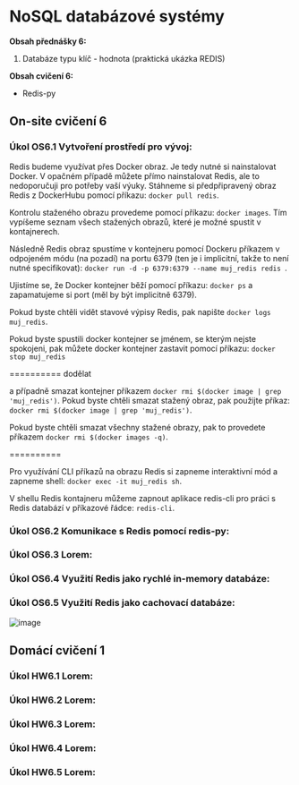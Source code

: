 # NoSQL databázové systémy

**Obsah přednášky 6:**

1. Databáze typu klíč - hodnota (praktická ukázka REDIS)

**Obsah cvičení 6:**

* Redis-py

## On-site cvičení 6

### Úkol OS6.1 Vytvoření prostředí pro vývoj:

Redis budeme využívat přes Docker obraz. Je tedy nutné si nainstalovat Docker. V opačném případě můžete přímo nainstalovat Redis, ale to nedoporučuji pro potřeby vaší výuky. Stáhneme si předpřipravený obraz Redis z DockerHubu pomocí příkazu: ```docker pull redis```.

Kontrolu staženého obrazu provedeme pomocí příkazu: ```docker images```. Tím vypíšeme seznam všech stažených obrazů, které je možné spustit v kontajnerech.

Následně Redis obraz spustíme v kontejneru pomocí Dockeru příkazem v odpojeném módu (na pozadí) na portu 6379 (ten je i implicitní, takže to není nutné specifikovat): ```docker run -d -p 6379:6379 --name muj_redis redis ```.

Ujistíme se, že Docker kontejner běží pomocí příkazu: ```docker ps``` a zapamatujeme si port (měl by být implicitně 6379).

Pokud byste chtěli vidět stavové výpisy Redis, pak napište ```docker logs muj_redis```.

Pokud byste spustili docker kontejner se jménem, se kterým nejste spokojeni, pak můžete docker kontejner zastavit pomocí příkazu: ```docker stop muj_redis``` 

========== dodělat

a případně smazat kontejner příkazem ```docker rmi $(docker image | grep 'muj_redis')```. Pokud byste chtěli smazat stažený obraz, pak použijte příkaz: ```docker rmi $(docker image | grep 'muj_redis')```.

Pokud byste chtěli smazat všechny stažené obrazy, pak to provedete příkazem ```docker rmi $(docker images -q)```.

========== 

Pro využívání CLI příkazů na obrazu Redis si zapneme interaktivní mód a zapneme shell: ```docker exec -it muj_redis sh```.

V shellu Redis kontajneru můžeme zapnout aplikace redis-cli pro práci s Redis databází v příkazové řádce: ```redis-cli```.

### Úkol OS6.2 Komunikace s Redis pomocí redis-py:


### Úkol OS6.3 Lorem:


### Úkol OS6.4 Využití Redis jako rychlé in-memory databáze:


### Úkol OS6.5 Využití Redis jako cachovací databáze:

![image](https://user-images.githubusercontent.com/42642687/199008241-984f260f-b345-4cb3-b9c8-36e16c0bfac8.png)


## Domácí cvičení 1

### Úkol HW6.1 Lorem:

### Úkol HW6.2 Lorem:

### Úkol HW6.3 Lorem:

### Úkol HW6.4 Lorem:

### Úkol HW6.5 Lorem:

